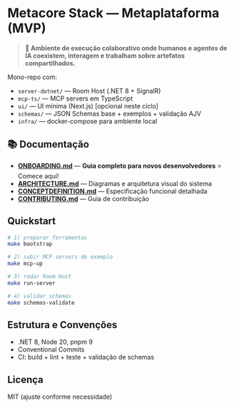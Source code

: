 # Metacore Stack — Metaplataforma (MVP)

> **🚀 Ambiente de execução colaborativo onde humanos e agentes de IA coexistem, interagem e trabalham sobre artefatos compartilhados.**

Mono-repo com:
- `server-dotnet/` — Room Host (.NET 8 + SignalR)
- `mcp-ts/` — MCP servers em TypeScript
- `ui/` — UI mínima (Next.js) [opcional neste ciclo]
- `schemas/` — JSON Schemas base + exemplos + validação AJV
- `infra/` — docker-compose para ambiente local

## 📚 Documentação

- **[ONBOARDING.md](./ONBOARDING.md)** — **Guia completo para novos desenvolvedores** ⭐ Comece aqui!
- **[ARCHITECTURE.md](./ARCHITECTURE.md)** — Diagramas e arquitetura visual do sistema
- **[CONCEPTDEFINITION.md](./CONCEPTDEFINITION.md)** — Especificação funcional detalhada
- **[CONTRIBUTING.md](./CONTRIBUTING.md)** — Guia de contribuição

## Quickstart
```bash
# 1) preparar ferramentas
make bootstrap

# 2) subir MCP servers de exemplo
make mcp-up

# 3) rodar Room Host
make run-server

# 4) validar schemas
make schemas-validate
```

## Estrutura e Convenções

* .NET 8, Node 20, pnpm 9
* Conventional Commits
* CI: build + lint + teste + validação de schemas

## Licença

MIT (ajuste conforme necessidade)
